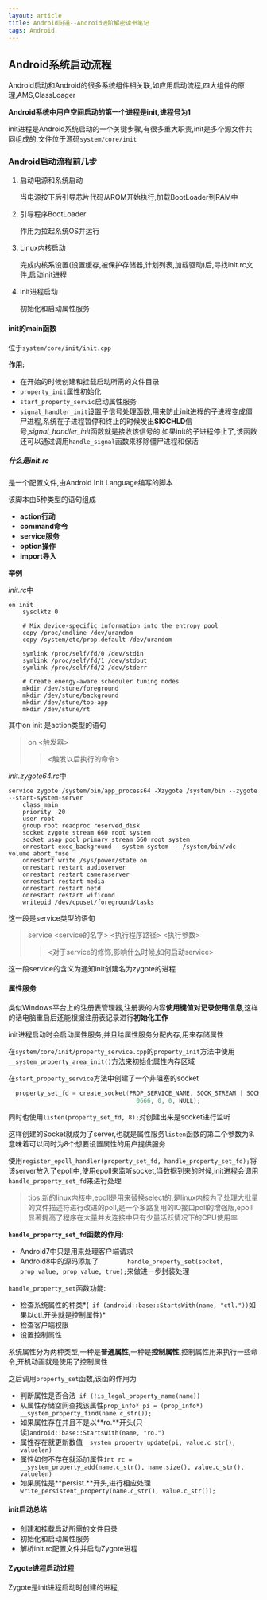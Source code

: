 ```yaml
---
layout: article
title: Android问道--Android进阶解密读书笔记
tags: Android
---
```


## Android系统启动流程

Android启动和Android的很多系统组件相关联,如应用启动流程,四大组件的原理,AMS,ClassLoager

**Android系统中用户空间启动的第一个进程是init,进程号为1**

init进程是Android系统启动的一个关键步骤,有很多重大职责,init是多个源文件共同组成的,文件位于源码`system/core/init`

### Android启动流程前几步

1. 启动电源和系统启动

   当电源按下后引导芯片代码从ROM开始执行,加载BootLoader到RAM中

2. 引导程序BootLoader

   作用为拉起系统OS并运行

3. Linux内核启动

   完成内核系设置(设置缓存,被保护存储器,计划列表,加载驱动)后,寻找init.rc文件,启动init进程

4. init进程启动

   初始化和启动属性服务

#### init的main函数

位于`system/core/init/init.cpp`

**作用:** 

- 在开始的时候创建和挂载启动所需的文件目录
- `property_init`属性初始化
- `start_property_servic`启动属性服务
- `signal_handler_init`设置子信号处理函数,用来防止init进程的子进程变成僵尸进程,系统在子进程暂停和终止的时候发出**SIGCHLD**信号,*signal_handler_init*函数就是接收该信号的.如果init的子进程停止了,该函数还可以通过调用`handle_signal`函数来移除僵尸进程和保活

##### 什么是init.rc

是一个配置文件,由Android Init Language编写的脚本

该脚本由5种类型的语句组成

- **action行动**
- **command命令**
- **service服务**
- **option操作**
- **import导入**

**举例**

*init.rc*中

```
on init
    sysclktz 0

    # Mix device-specific information into the entropy pool
    copy /proc/cmdline /dev/urandom
    copy /system/etc/prop.default /dev/urandom

    symlink /proc/self/fd/0 /dev/stdin
    symlink /proc/self/fd/1 /dev/stdout
    symlink /proc/self/fd/2 /dev/stderr

    # Create energy-aware scheduler tuning nodes
    mkdir /dev/stune/foreground
    mkdir /dev/stune/background
    mkdir /dev/stune/top-app
    mkdir /dev/stune/rt
```

其中on init 是action类型的语句

>  on		<触发器>
>
> > <触发以后执行的命令>



*init.zygote64.rc*中

```
service zygote /system/bin/app_process64 -Xzygote /system/bin --zygote --start-system-server
    class main
    priority -20
    user root
    group root readproc reserved_disk
    socket zygote stream 660 root system
    socket usap_pool_primary stream 660 root system
    onrestart exec_background - system system -- /system/bin/vdc volume abort_fuse
    onrestart write /sys/power/state on
    onrestart restart audioserver
    onrestart restart cameraserver
    onrestart restart media
    onrestart restart netd
    onrestart restart wificond
    writepid /dev/cpuset/foreground/tasks
```

这一段是service类型的语句

> service	<service的名字>	<执行程序路径>	<执行参数>
>
> > <对于service的修饰,影响什么时候,如何启动service>

这一段service的含义为通知init创建名为zygote的进程



#### 属性服务

类似Windows平台上的注册表管理器,注册表的内容**使用键值对记录使用信息**,这样的话电脑重启后还能根据注册表记录进行**初始化工作**

init进程启动时会启动属性服务,并且给属性服务分配内存,用来存储属性

在`system/core/init/property_service.cpp`的`property_init`方法中使用`__system_property_area_init()`方法来初始化属性内存区域

在`start_property_service`方法中创建了一个非阻塞的socket

```c++
  property_set_fd = create_socket(PROP_SERVICE_NAME, SOCK_STREAM | SOCK_CLOEXEC | SOCK_NONBLOCK,
                                    0666, 0, 0, NULL);
```

同时也使用`listen(property_set_fd, 8);`对创建出来是socket进行监听

这样创建的Socket就成为了server,也就是属性服务`listen`函数的第二个参数为8.意味着可以同时为8个想要设置属性的用户提供服务

使用`register_epoll_handler(property_set_fd, handle_property_set_fd);`将该server放入了epoll中,使用epoll来监听socket,当数据到来的时候,init进程会调用`handle_property_set_fd`来进行处理

> tips:新的linux内核中,epoll是用来替换select的,是linux内核为了处理大批量的文件描述符进行改进的poll,是一个多路复用的IO接口poll的增强版,epoll显著提高了程序在大量并发连接中只有少量活跃情况下的CPU使用率

**`handle_property_set_fd`函数的作用:**

- Android7中只是用来处理客户端请求
- Android8中的源码添加了`        handle_property_set(socket, prop_value, prop_value, true);`来做进一步封装处理

`handle_property_set`函数功能:

- 检查系统属性的种类*(`  if (android::base::StartsWith(name, "ctl.")) `如果以ctl.开头就是控制属性)*
- 检查客户端权限
- 设置控制属性

系统属性分为两种类型,一种是**普通属性**,一种是**控制属性**,控制属性用来执行一些命令,开机动画就是使用了控制属性

之后调用`property_set`函数,该函的作用为

- 判断属性是否合法` if (!is_legal_property_name(name))`
- 从属性存储空间查找该属性`prop_info* pi = (prop_info*) __system_property_find(name.c_str());`
- 如果属性存在并且不是以**ro.**开头(只读)`android::base::StartsWith(name, "ro.")`
- 属性存在就更新数值`__system_property_update(pi, value.c_str(), valuelen)`
- 属性如何不存在就添加属性`int rc = __system_property_add(name.c_str(), name.size(), value.c_str(), valuelen)`
- 如果属性是**persist.**开头,进行相应处理` write_persistent_property(name.c_str(), value.c_str());`

#### init启动总结

- 创建和挂载启动所需的文件目录
- 初始化和启动属性服务
- 解析init.rc配置文件并启动Zygote进程

#### Zygote进程启动过程

Zygote是init进程启动时创建的进程,

